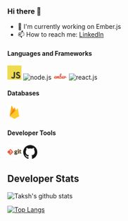 ### Hi there 👋


- 🔨 I'm currently working on Ember.js
- 📫 How to reach me: [LinkedIn](https://linkedin.com/in/takshch)

#### Languages and Frameworks

<p align="left">
<img alt="javascript" width="32px" src="https://raw.githubusercontent.com/github/explore/80688e429a7d4ef2fca1e82350fe8e3517d3494d/topics/javascript/javascript.png" />
<img alt="node.js" width="32px" src="https://upload.wikimedia.org/wikipedia/commons/d/d9/Node.js_logo.svg" />
<img alt="ember.js" width="32px" src="https://raw.githubusercontent.com/emberjs/website/master/source/images/brand/ember_Ember-Light.png" />
<img alt="react.js" width="32px" src="https://upload.wikimedia.org/wikipedia/commons/thumb/a/a7/React-icon.svg/1200px-React-icon.svg.png" />
</p>

#### Databases

<p align="left">
<img alt="" width="32px" src="https://raw.githubusercontent.com/github/explore/80688e429a7d4ef2fca1e82350fe8e3517d3494d/topics/firebase/firebase.png" />
</p>

#### Developer Tools

<p align="left">
<img alt="Git" width="32px" src="https://raw.githubusercontent.com/github/explore/80688e429a7d4ef2fca1e82350fe8e3517d3494d/topics/git/git.png" />
<img alt="GitHub" width="32px" src="https://raw.githubusercontent.com/github/explore/78df643247d429f6cc873026c0622819ad797942/topics/github/github.png" />
</p>

## Developer Stats

![Taksh's github stats](https://github-readme-stats.vercel.app/api?username=takshch&show_icons=true)


[![Top Langs](https://github-readme-stats.vercel.app/api/top-langs/?username=takshch&hide=html)](https://github.com/anuraghazra/github-readme-stats)
